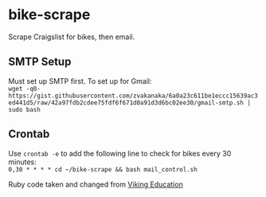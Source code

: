 # bike-scrape
Scrape Craigslist for bikes, then email.

## SMTP Setup
Must set up SMTP first. To set up for Gmail:  
```wget -q0- https://gist.githubusercontent.com/zvakanaka/6a0a23c611be1eccc15639ac3ed441d5/raw/42a97fdb2cdee75fdf6f671d0a91d3d6bc02ee30/gmail-smtp.sh | sudo bash```

## Crontab
Use `crontab -e` to add the following line to check for bikes every 30 minutes:  
`0,30 * * * * cd ~/bike-scrape && bash mail_control.sh`

Ruby code taken and changed from <a href="https://github.com/vikingeducation/scrape_demo">Viking Education</a>
